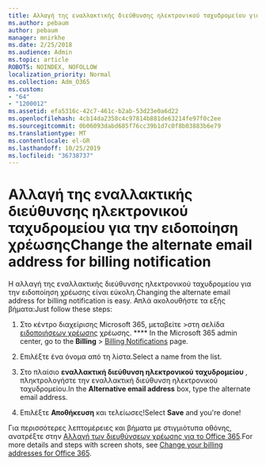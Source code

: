 ```yaml
---
title: Αλλαγή της εναλλακτικής διεύθυνσης ηλεκτρονικού ταχυδρομείου για την ειδοποίηση χρέωσης
ms.author: pebaum
author: pebaum
manager: mnirkhe
ms.date: 2/25/2018
ms.audience: Admin
ms.topic: article
ROBOTS: NOINDEX, NOFOLLOW
localization_priority: Normal
ms.collection: Adm_O365
ms.custom:
- "64"
- "1200012"
ms.assetid: efa5316c-42c7-461c-b2ab-53d23e0a6d22
ms.openlocfilehash: 4cb14da2358c4c97814b881de63214fe97f0c2ee
ms.sourcegitcommit: 0b06093dabd685f76cc39b1d7c0f8b03883b6e79
ms.translationtype: MT
ms.contentlocale: el-GR
ms.lasthandoff: 10/25/2019
ms.locfileid: "36738737"
---
```

# <a name="change-the-alternate-email-address-for-billing-notification"></a><span data-ttu-id="bc4c6-102">Αλλαγή της εναλλακτικής διεύθυνσης ηλεκτρονικού ταχυδρομείου για την ειδοποίηση χρέωσης</span><span class="sxs-lookup"><span data-stu-id="bc4c6-102">Change the alternate email address for billing notification</span></span>

<span data-ttu-id="bc4c6-103">Η αλλαγή της εναλλακτικής διεύθυνσης ηλεκτρονικού ταχυδρομείου για την ειδοποίηση χρέωσης είναι εύκολη.</span><span class="sxs-lookup"><span data-stu-id="bc4c6-103">Changing the alternate email address for billing notification is easy.</span></span> <span data-ttu-id="bc4c6-104">Απλά ακολουθήστε τα εξής βήματα:</span><span class="sxs-lookup"><span data-stu-id="bc4c6-104">Just follow these steps:</span></span>
  
1. <span data-ttu-id="bc4c6-105">Στο κέντρο διαχείρισης Microsoft 365, μεταβείτε \>στη σελίδα [ειδοποιήσεων χρέωσης](https://go.microsoft.com/fwlink/p/?linkid=853212) χρέωσης. \*\*\*\*  </span><span class="sxs-lookup"><span data-stu-id="bc4c6-105">In the Microsoft 365 admin center, go to the **Billing** \>  [Billing Notifications](https://go.microsoft.com/fwlink/p/?linkid=853212) page.</span></span>

2. <span data-ttu-id="bc4c6-106">Επιλέξτε ένα όνομα από τη λίστα.</span><span class="sxs-lookup"><span data-stu-id="bc4c6-106">Select a name from the list.</span></span>

3. <span data-ttu-id="bc4c6-107">Στο πλαίσιο **εναλλακτική διεύθυνση ηλεκτρονικού ταχυδρομείου** , πληκτρολογήστε την εναλλακτική διεύθυνση ηλεκτρονικού ταχυδρομείου.</span><span class="sxs-lookup"><span data-stu-id="bc4c6-107">In the **Alternative email address** box, type the alternate email address.</span></span>

4. <span data-ttu-id="bc4c6-108">Επιλέξτε **Αποθήκευση** και τελείωσες!</span><span class="sxs-lookup"><span data-stu-id="bc4c6-108">Select **Save** and you're done!</span></span>

<span data-ttu-id="bc4c6-109">Για περισσότερες λεπτομέρειες και βήματα με στιγμιότυπα οθόνης, ανατρέξτε στην [Αλλαγή των διευθύνσεων χρέωσης για το Office 365](https://docs.microsoft.com/office365/admin/subscriptions-and-billing/change-your-billing-addresses).</span><span class="sxs-lookup"><span data-stu-id="bc4c6-109">For more details and steps with screen shots, see [Change your billing addresses for Office 365](https://docs.microsoft.com/office365/admin/subscriptions-and-billing/change-your-billing-addresses).</span></span>
  